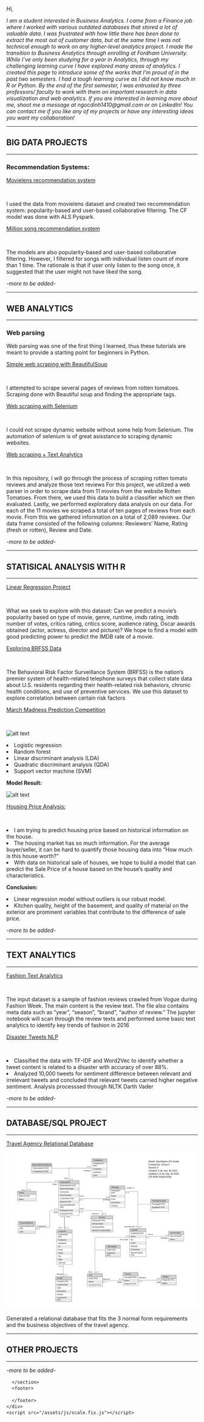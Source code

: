 
<p><em>Hi,</em></p>

<p><em>I am a student interested in Business Analytics. I came from a Finance job where I worked with various outdated databases that stored a lot of valuable data. I was frustrated with how little there has been done to extract the most out of customer data, but at the same time I was not technical enough to work on any higher-level analytics project. I made the transition to Business Analytics through enrolling at Fordham University. While I’ve only been studying for a year in Analytics, through my challenging learning curve I have explored many areas of analytics. I created this page to introduce some of the works that I’m proud of in the past two semesters. I had a tough learning curve as I did not know much in R or Python.  By the end of the first semester, I was entrusted by three professors/ faculty to work with them on important research in data visualization and web analytics.</em>
<em>If you are interested in learning more about me, shoot me a message at ngocdinh1410@gmail.com or on LinkedIn! You can contact me if you like any of my projects or have any interesting ideas you want my collaboration!</em></p>

<hr />
<h2 id="big-data-projects">BIG DATA PROJECTS</h2>
<hr />

<h3 id="recommendation-systems">Recommendation Systems:</h3>

<p><a href="https://github.com/ngocdinh1410/Movie-Recommendation-System">Movielens recommendation system</a></p>

<p><a href="https://github.com/ngocdinh1410/Movie-Recommendation-System"><img src="https://img.shields.io/badge/Spark-Big%20Data-red" alt="" /></a></p>

<p>I used the data from movielens dataset and created two recommendation system: popularity-based and user-based collaborative filtering. The CF model was done with ALS Pyspark.</p>

<p><a href="https://github.com/ngocdinh1410/Million-Song-Recommendation-System">Million song recommendation system</a></p>

<p><a href="https://github.com/ngocdinh1410/Million-Song-Recommendation-System"><img src="https://img.shields.io/badge/Spark-Big%20Data-red" alt="" /></a></p>

<p>The models are also popularity-based and user-based collaborative filtering. However, I filtered for songs with individual listen count of more than 1 time. The rationale is that if user only listen to the song once, it suggested that the user might not have liked the song.</p>

<p><em>-more to be added-</em></p>

<hr />
<h2 id="web-analytics">WEB ANALYTICS</h2>
<hr />

<h3 id="web-parsing">Web parsing</h3>

<p>Web parsing was one of the first thing I learned, thus these tutorials are meant to provide a starting point for beginners in Python.</p>

<p><a href="https://github.com/ngocdinh1410/Web-parsing">Simple web scraping with BeautifulSoup</a></p>

<p><a href="https://github.com/ngocdinh1410/Web-parsing"><img src="https://img.shields.io/badge/Python-BeautifulSoup-yellowgreen" alt="" /></a></p>

<p>I attempted to scrape several pages of reviews from rotten tomatoes. Scraping done with Beautiful soup and finding the appropriate tags.</p>

<p><a href="https://github.com/ngocdinh1410/Web-Scraping-with-Selenium-and-BS">Web scraping with Selenium</a></p>

<p><a href="https://github.com/ngocdinh1410/Web-Scraping-with-Selenium-and-BS"><img src="https://img.shields.io/badge/Python-BeautifulSoup-yellowgreen" alt="" /></a></p>

<p>I could not scrape dynamic website without some help from Selenium. The automation of selenium is of great asisstance to scraping dynamic websites.</p>

<p><a href="https://github.com/ngocdinh1410/Web-Parsing-and-Text-Analytics-">Web scraping + Text Analytics</a></p>

<p><a href="https://github.com/ngocdinh1410/Web-Parsing-and-Text-Analytics-"><img src="https://img.shields.io/badge/Python-BeautifulSoup-yellowgreen" alt="" /></a></p>

<p>In this repository, I will go through the process of scraping rotten tomato reviews and analyze those text reviews For this project, we utilized a web parser in order to scrape data from 11 movies from the website Rotten Tomatoes. From there, we used this data to build a classifier which we then evaluated. Lastly, we performed exploratory data analysis on our data. For each of the 11 movies we scraped a total of ten pages of reviews from each movie. From this we gathered information on a total of 2,089 reviews. Our data frame consisted of the following columns: Reviewers’ Name, Rating (fresh or rotten), Review and Date.</p>

<p><em>-more to be added-</em></p>

<hr />
<h2 id="statisical-analysis-with-r">STATISICAL ANALYSIS WITH R</h2>
<hr />

<p><a href="https://github.com/ngocdinh1410/Linear-Regression-Project">Linear Regression Project</a></p>

<p><a href="https://github.com/ngocdinh1410/Linear-Regression-Project"><img src="https://img.shields.io/badge/R-regression-blue" alt="" /></a></p>

<p>What we seek to explore with this dataset: Can we predict a movie’s popularity based on type of movie, genre, runtime, imdb rating, imdb number of votes, critics rating, critics score, audience rating, Oscar awards obtained (actor, actress, director and picture)? We hope to find a model with good predicting power to predict the IMDB rate of a movie.</p>

<p><a href="https://github.com/ngocdinh1410/Exploring-BRFSS-Data">Exploring BRFSS Data</a></p>

<p><a href="https://github.com/ngocdinh1410/Exploring-BRFSS-Data"><img src="https://img.shields.io/badge/R-regression-blue" alt="" /></a></p>

<p>The Behavioral Risk Factor Surveillance System (BRFSS) is the nation’s premier system of health-related telephone surveys that collect state data about U.S. residents regarding their health-related risk behaviors, chronic health conditions, and use of preventive services. We use this dataset to explore correlation between certain risk factors</p>

<p><a href="https://github.com/ngocdinh1410/March-Madness-2020">March Madness Prediction Competition</a></p>

<p><a href="https://github.com/ngocdinh1410/March-Madness-2020"><img src="https://img.shields.io/badge/R-regression-blue" alt="" /></a></p>

<p><img src="https://i.imgur.com/q7zxeiLl.png" alt="alt text" /></p>

<li>Logistic regression</li>
<li>Random forest</li>
<li>Linear discriminant analysis (LDA)</li>
<li>Quadratic discriminant analysis (QDA)</li>
<li>Support vector machine (SVM)</li>

<p><strong>Model Result:</strong></p>

<p><img src="https://i.imgur.com/90B0VFq.png" alt="alt text" /></p>

<p><a href="https://github.com/ngocdinh1410/Housing-Price-Prediction">Housing Price Analysis:</a></p>

<p><a href="https://github.com/ngocdinh1410/Housing-Price-Prediction"><img src="https://img.shields.io/badge/R-regression-blue" alt="" /></a></p>

<li>I am trying to predict housing price based on historical information on the house.</li>
<li>The housing market has so much information. For the average buyer/seller, it can be hard to quantify those housing data into “How much is this house worth?”</li>
<li>With data on historical sale of houses, we hope to build a model that can predict the Sale Price of a house based on the house’s quality and characteristics.</li>

<p><strong>Conclusion:</strong></p>

<li>Linear regression model without outliers is our robust model.</li>
<li>Kitchen quality, height of the basement, and quality of material on the exterior are prominent variables that contribute to the difference of sale price.</li>

<p><em>-more to be added-</em></p>

<hr />
<h2 id="text-analytics">TEXT ANALYTICS</h2>
<hr />

<p><a href="https://github.com/ngocdinh1410/Fashion-Text-Analytics">Fashion Text Analytics</a></p>

<p><a href="https://github.com/ngocdinh1410/Fashion-Text-Analytics"><img src="https://img.shields.io/badge/Python-NLTK-yellow" alt="" /></a></p>

<p>The input dataset is a sample of fashion reviews crawled from Vogue during Fashion Week. The main content is the review text. The file also contains meta data such as “year”, “season”, “brand”, “author of review.” The jupyter notebook will scan through the review texts and performed some basic text analytics to identify key trends of fashion in 2016</p>

<p><a href="https://github.com/ngocdinh1410/Disaster-Tweets-Classification-NLP">Disaster Tweets NLP</a></p>

<p><a href="https://github.com/ngocdinh1410/Disaster-Tweets-Classification-NLP"><img src="https://img.shields.io/badge/Python-NLTK-yellow" alt="" /></a></p>

<li>Classified the data with TF-IDF and Word2Vec to identify whether a tweet content is related to a disaster
with accuracy of over 88%.</li>
<li>Analyzed 10,000 tweets for sentiment difference between relevant and irrelevant tweets and concluded
that relevant tweets carried higher negative sentiment. Analysis processsed through NLTK Darth Vader</li>

<p><em>-more to be added-</em></p>

<hr />
<h2 id="databasesql-project">DATABASE/SQL PROJECT</h2>
<hr />

<p><a href="https://github.com/thyanhbui1412/Travel-agency-database/blob/main/BlueWater%20Travel%20Agency%20Database%20System%20Report.docx"> Travel Agency Relational Database</a></p>

<p><a href="https://github.com/ngocdinh1410/Art-Gallery-Tracking-System"><img src="https://github.com/thyanhbui1412/Travel-agency-database/blob/main/database.jpg" alt="" /></a></p>

<p>Generated a relational database that fits the 3 normal form requirements and the business objectives of the travel agency.</p>

<hr />
<h2 id="other-projects">OTHER PROJECTS</h2>
<hr />


<p><em>-more to be added-</em></p>


      </section>
      <footer>
        
      </footer>
    </div>
    <script src="/assets/js/scale.fix.js"></script>
    
  </body>
</html>
